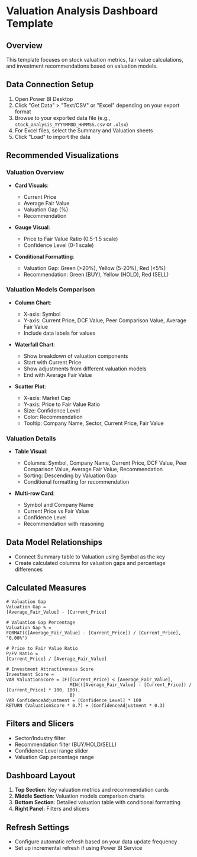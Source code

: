 # Valuation Analysis Dashboard Template

## Overview
This template focuses on stock valuation metrics, fair value calculations, and investment recommendations based on valuation models.

## Data Connection Setup
1. Open Power BI Desktop
2. Click "Get Data" > "Text/CSV" or "Excel" depending on your export format
3. Browse to your exported data file (e.g., `stock_analysis_YYYYMMDD_HHMMSS.csv` or `.xlsx`)
4. For Excel files, select the Summary and Valuation sheets
5. Click "Load" to import the data

## Recommended Visualizations

### Valuation Overview
- **Card Visuals**:
  - Current Price
  - Average Fair Value
  - Valuation Gap (%)
  - Recommendation
  
- **Gauge Visual**:
  - Price to Fair Value Ratio (0.5-1.5 scale)
  - Confidence Level (0-1 scale)

- **Conditional Formatting**:
  - Valuation Gap: Green (>20%), Yellow (5-20%), Red (<5%)
  - Recommendation: Green (BUY), Yellow (HOLD), Red (SELL)

### Valuation Models Comparison
- **Column Chart**:
  - X-axis: Symbol
  - Y-axis: Current Price, DCF Value, Peer Comparison Value, Average Fair Value
  - Include data labels for values

- **Waterfall Chart**:
  - Show breakdown of valuation components
  - Start with Current Price
  - Show adjustments from different valuation models
  - End with Average Fair Value

- **Scatter Plot**:
  - X-axis: Market Cap
  - Y-axis: Price to Fair Value Ratio
  - Size: Confidence Level
  - Color: Recommendation
  - Tooltip: Company Name, Sector, Current Price, Fair Value

### Valuation Details
- **Table Visual**:
  - Columns: Symbol, Company Name, Current Price, DCF Value, Peer Comparison Value, Average Fair Value, Recommendation
  - Sorting: Descending by Valuation Gap
  - Conditional formatting for recommendation

- **Multi-row Card**:
  - Symbol and Company Name
  - Current Price vs Fair Value
  - Confidence Level
  - Recommendation with reasoning

## Data Model Relationships
- Connect Summary table to Valuation using Symbol as the key
- Create calculated columns for valuation gaps and percentage differences

## Calculated Measures
```
# Valuation Gap
Valuation Gap = 
[Average_Fair_Value] - [Current_Price]

# Valuation Gap Percentage
Valuation Gap % = 
FORMAT(([Average_Fair_Value] - [Current_Price]) / [Current_Price], "0.00%")

# Price to Fair Value Ratio
P/FV Ratio = 
[Current_Price] / [Average_Fair_Value]

# Investment Attractiveness Score
Investment Score = 
VAR ValuationScore = IF([Current_Price] < [Average_Fair_Value], 
                        MIN(([Average_Fair_Value] - [Current_Price]) / [Current_Price] * 100, 100), 
                        0)
VAR ConfidenceAdjustment = [Confidence_Level] * 100
RETURN (ValuationScore * 0.7) + (ConfidenceAdjustment * 0.3)
```

## Filters and Slicers
- Sector/Industry filter
- Recommendation filter (BUY/HOLD/SELL)
- Confidence Level range slider
- Valuation Gap percentage range

## Dashboard Layout
1. **Top Section**: Key valuation metrics and recommendation cards
2. **Middle Section**: Valuation models comparison charts
3. **Bottom Section**: Detailed valuation table with conditional formatting
4. **Right Panel**: Filters and slicers

## Refresh Settings
- Configure automatic refresh based on your data update frequency
- Set up incremental refresh if using Power BI Service